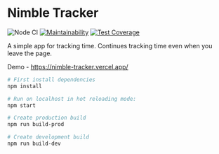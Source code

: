 # Nimble Tracker

![Node CI](https://github.com/siniiitsa/nimble-tracker/workflows/Node%20CI/badge.svg)
[![Maintainability](https://api.codeclimate.com/v1/badges/1c395470070a5df94066/maintainability)](https://codeclimate.com/github/siniiitsa/nimble-tracker/maintainability)
[![Test Coverage](https://api.codeclimate.com/v1/badges/1c395470070a5df94066/test_coverage)](https://codeclimate.com/github/siniiitsa/nimble-tracker/test_coverage)

A simple app for tracking time. Continues tracking time even when you leave the page.

Demo - https://nimble-tracker.vercel.app/

```sh
# First install dependencies
npm install

# Run on localhost in hot reloading mode:
npm start

# Create production build
npm run build-prod

# Create development build
npm run build-dev
```
